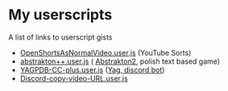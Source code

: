 # My userscripts

A list of links to userscript gists

 - [OpenShortsAsNormalVideo.user.js](https://gist.github.com/koliwbr/b277b242cb58af4bd834eeaa03aea671/raw/OpenShortsAsNormalVideo.user.js) (YouTube Sorts)
 - [abstrakton++.user.js](https://gist.github.com/koliwbr/8fa1bf24bc720c688e231fdc751680d3/raw/abstrakton++.user.js) ( [Abstrakton2](https://igraszkowski.itch.io/abstrakton-2), polish text based game)
 - [YAGPDB-CC-plus.user.js](https://gist.github.com/koliwbr/d0db59daea03cefd02145ce16ecb274a/raw/YAGPDB-CC-plus.user.js) ([Yag, discord bot](https://yagpdb.xyz/))
 - [Discord-copy-video-URL.user.js](https://gist.github.com/koliwbr/c59ea560878d6869b631a490a537b065/raw/Discord-copy-video-URL.user.js)


